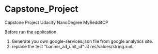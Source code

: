 # Capstone_Project
Capstone Project Udacity NanoDegree
MyRedditCP

Before run the application
1. Generate you own google-services.json file from google analytics site.
2. replace the test "banner_ad_unit_id" at res/values/string.xml.

